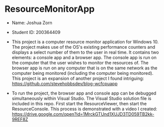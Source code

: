 # ResourceMonitorApp

- Name: Joshua Zorn  
- Student ID: 200364409

- This project is a computer resource monitor application for Windows 10. The project makes use of the OS's existing performance counters and displays a select number of them to the user in real time. It contains two elements: a console app and a browser app. 
The console app is run on the computer that the user wishes to monitor the resources of. The browser app is run on any computer that is on 
the same network as the computer being monitored (including the computer being monitored). This project is an expansion of another project I found intriguing: https://github.com/stevehobbsdev/blog-wcfcpuapp 

- To run the project, the browser app and console app can be debugged simultaneously within Visual Studio. The Visual Studio solution file is included in this repo. First start the ResourceViewer, then start the ResourceConsole. This process is demonstrated with a video I created: https://drive.google.com/open?id=1MrckGTUnd1XUJD3TD059TB2kk-9REF8Z
